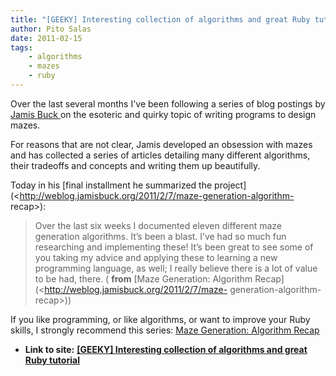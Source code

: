 ```yaml
---
title: "[GEEKY] Interesting collection of algorithms and great Ruby tutorial"
author: Pito Salas
date: 2011-02-15
tags:
    - algorithms
    - mazes
    - ruby
---
```




Over the last several months I've been following a series of blog postings by
[Jamis Buck ](<http://weblog.jamisbuck.org/>)on the esoteric and quirky topic
of writing programs to design mazes.

For reasons that are not clear, Jamis developed an obsession with mazes and
has collected a series of articles detailing many different algorithms, their
tradeoffs and concepts and writing them up beautifully.

Today in his [final installment he summarized the
project](<http://weblog.jamisbuck.org/2011/2/7/maze-generation-algorithm-
recap>):

> Over the last six weeks I documented eleven different maze generation
> algorithms. It’s been a blast. I’ve had so much fun researching and
> implementing these! It’s been great to see some of you taking my advice and
> applying these to learning a new programming language, as well; I really
> believe there is a lot of value to be had, there. ( **from** [Maze
> Generation: Algorithm Recap](<http://weblog.jamisbuck.org/2011/2/7/maze-
> generation-algorithm-recap>))

If you like programming, or like algorithms, or want to improve your Ruby
skills, I strongly recommend this series: [Maze Generation: Algorithm
Recap](<http://weblog.jamisbuck.org/2011/2/7/maze-generation-algorithm-recap>)


* **Link to site:** **[[GEEKY] Interesting collection of algorithms and great Ruby tutorial](None)**
